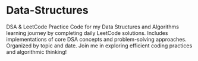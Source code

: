 # Data-Structures
DSA &amp; LeetCode Practice  Code for my Data Structures and Algorithms learning journey by completing daily LeetCode solutions. Includes implementations of core DSA concepts and problem-solving approaches. Organized by topic and date. Join me in exploring efficient coding practices and algorithmic thinking!
